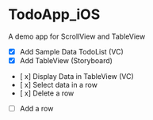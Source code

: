 # TodoApp_iOS
A demo app for ScrollView and TableView

- [x] Add Sample Data TodoList (VC)
- [x] Add TableView (Storyboard)
- [ x] Display Data in TableView (VC)
- [ x] Select data in a row
- [ x] Delete a row
- [ ] Add a row
